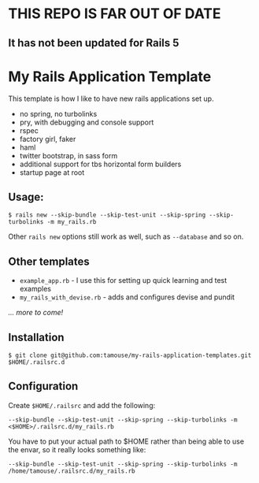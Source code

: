 # THIS REPO IS FAR OUT OF DATE

## It has not been updated for Rails 5

# My Rails Application Template

This template is how I like to have new rails applications set up.

* no spring, no turbolinks
* pry, with debugging and console support
* rspec
* factory girl, faker
* haml
* twitter bootstrap, in sass form
* additional support for tbs horizontal form builders
* startup page at root

## Usage:

    $ rails new --skip-bundle --skip-test-unit --skip-spring --skip-turbolinks -m my_rails.rb

Other `rails new` options still work as well, such as `--database` and so on.

## Other templates

* `example_app.rb` - I use this for setting up quick learning and test examples
* `my_rails_with_devise.rb` - adds and configures devise and pundit

*... more to come!*

## Installation

    $ git clone git@github.com:tamouse/my-rails-application-templates.git $HOME/.railsrc.d

## Configuration

Create `$HOME/.railsrc` and add the following:

```
--skip-bundle --skip-test-unit --skip-spring --skip-turbolinks -m <$HOME>/.railsrc.d/my_rails.rb
```

You have to put your actual path to $HOME rather than being able to
use the envar, so it really looks something like:

```
--skip-bundle --skip-test-unit --skip-spring --skip-turbolinks -m /home/tamouse/.railsrc.d/my_rails.rb
```
